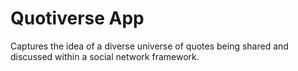 # Quotiverse App
Captures the idea of a diverse universe of quotes being shared and discussed within a social network framework.
